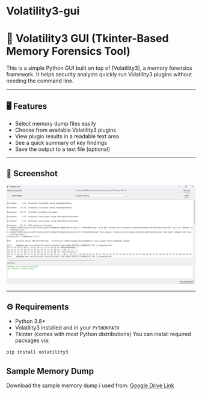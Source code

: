 # Volatility3-gui

# 🧪 Volatility3 GUI (Tkinter-Based Memory Forensics Tool)

This is a simple Python GUI built on top of [Volatility3], a memory forensics framework. It helps security analysts quickly run Volatility3 plugins without needing the command line.

---

## 🖥️ Features

- Select memory dump files easily
- Choose from available Volatility3 plugins
- View plugin results in a readable text area
- See a quick summary of key findings
- Save the output to a text file (optional)

---

## 📸 Screenshot

![Volatility3 GUI Demo](screenshots/gui_demo.png)

---

## ⚙️ Requirements

- Python 3.8+
- Volatility3 installed and in your `PYTHONPATH`
- Tkinter (comes with most Python distributions)
You can install required packages via:

```bash
pip install volatility3
```

## Sample Memory Dump
Download the sample memory dump i used from: [Google Drive Link]([(https://drive.google.com/drive/folders/17oNCVbLMAmLFd42x_lyeqJVuzJp9YLy9?usp=drive_link)])







